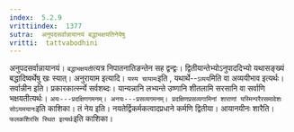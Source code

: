 ```yaml
---
index:  5.2.9
vrittiindex:  1377
sutra:  अनुपदसर्वान्नायानयं बद्धाभक्षयतिनेयेषु
vritti:  tattvabodhini 
---
```


अनुपदसर्वान्नायानयं। `बद्धाभक्षयती`त्यत्र निपातनातिङन्तेन सह द्वन्द्वः। द्वितीयान्तेभ्योऽनुपाददिभ्यो यथासङ्ख्यं बद्धादिष्वर्थेषु खः स्यात्। अनुरायाम इत्यादि। `यस्य चायामः`इति , यथार्थे--`ऽव्यय`मिति वा अव्ययीभाव इत्यर्थः। सर्वान्नीन इति। प्रकारकार्त्स्न्ये सर्वशब्दः। यान्यन्नानि लभ्यन्ते उष्णानि शीतलामि सरसानि वा सर्वाणि भक्षयतीत्यर्थः। `अयः---प्रदक्षिणगमनम्। अनयः---प्रसव्यगमनम्। प्रदक्षिणप्रसव्यगामिनां शाराणां यस्मिन्परैरसमावेशः सोऽयमयानः`इति काशिका। तं नेय इति। नयतेर्द्विकर्मकत्वादप्रधाने कर्मणि द्वितीया। आयानयीनः शारैति। `फलकशिरसि स्थित इत्यर्थः`इति काशिका।

